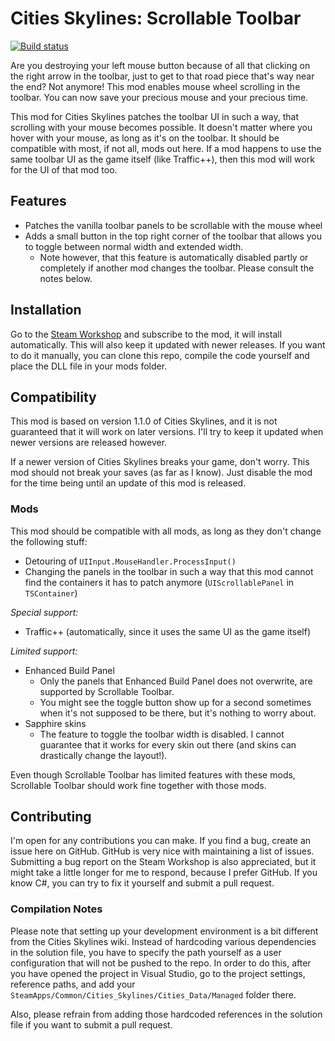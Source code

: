 # Cities Skylines: Scrollable Toolbar
[![Build status](https://ci.appveyor.com/api/projects/status/u7ied8k0aacca1um/branch/master?svg=true)](https://ci.appveyor.com/project/Archomeda/csl-scrollable-toolbar/branch/master)

Are you destroying your left mouse button because of all that clicking on the
right arrow in the toolbar, just to get to that road piece that's way near the
end? Not anymore! This mod enables mouse wheel scrolling in the toolbar. You can
now save your precious mouse and your precious time.

This mod for Cities Skylines patches the toolbar UI in such a way, that
scrolling with your mouse becomes possible. It doesn't matter where you hover
with your mouse, as long as it's on the toolbar. It should be compatible with
most, if not all, mods out here. If a mod happens to use the same toolbar UI as
the game itself (like Traffic++), then this mod will work for the UI of that
mod too.

## Features
- Patches the vanilla toolbar panels to be scrollable with the mouse wheel
- Adds a small button in the top right corner of the toolbar that allows you to
  toggle between normal width and extended width.
  - Note however, that this feature is automatically disabled partly or
    completely if another mod changes the toolbar. Please consult the notes
    below.

## Installation
Go to the
[Steam Workshop](http://steamcommunity.com/sharedfiles/filedetails/?id=451700838)
and subscribe to the mod, it will install automatically. This will also keep it
updated with newer releases. If you want to do it manually, you can clone this
repo, compile the code yourself and place the DLL file in your mods folder.

## Compatibility
This mod is based on version 1.1.0 of Cities Skylines, and it is not guaranteed
that it will work on later versions. I'll try to keep it updated when newer
versions are released however.

If a newer version of Cities Skylines breaks your game, don't worry. This mod
should not break your saves (as far as I know). Just disable the mod for the
time being until an update of this mod is released.

### Mods
This mod should be compatible with all mods, as long as they don't change the
following stuff:
- Detouring of `UIInput.MouseHandler.ProcessInput()`
- Changing the panels in the toolbar in such a way that this mod cannot find
  the containers it has to patch anymore (`UIScrollablePanel` in `TSContainer`)

*Special support:*
- Traffic++ (automatically, since it uses the same UI as the game itself)

*Limited support:*
- Enhanced Build Panel
  - Only the panels that Enhanced Build Panel does not overwrite, are supported
    by Scrollable Toolbar.
  - You might see the toggle button show up for a second sometimes when it's not
    supposed to be there, but it's nothing to worry about.
- Sapphire skins
  - The feature to toggle the toolbar width is disabled. I cannot guarantee that
    it works for every skin out there (and skins can drastically change the
    layout!).

Even though Scrollable Toolbar has limited features with these mods, Scrollable
Toolbar should work fine together with those mods.

## Contributing
I'm open for any contributions you can make. If you find a bug, create an issue
here on GitHub. GitHub is very nice with maintaining a list of issues.
Submitting a bug report on the Steam Workshop is also appreciated, but it might
take a little longer for me to respond, because I prefer GitHub. If you know C#,
you can try to fix it yourself and submit a pull request.

### Compilation Notes
Please note that setting up your development environment is a bit different from
the Cities Skylines wiki. Instead of hardcoding various dependencies in the
solution file, you have to specify the path yourself as a user configuration
that will not be pushed to the repo. In order to do this, after you have opened
the project in Visual Studio, go to the project settings, reference paths, and
add your `SteamApps/Common/Cities_Skylines/Cities_Data/Managed` folder there.

Also, please refrain from adding those hardcoded references in the solution
file if you want to submit a pull request.

